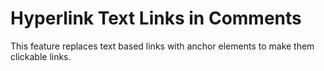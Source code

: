 # Hyperlink Text Links in Comments

This feature replaces text based links with anchor elements to make them clickable links.